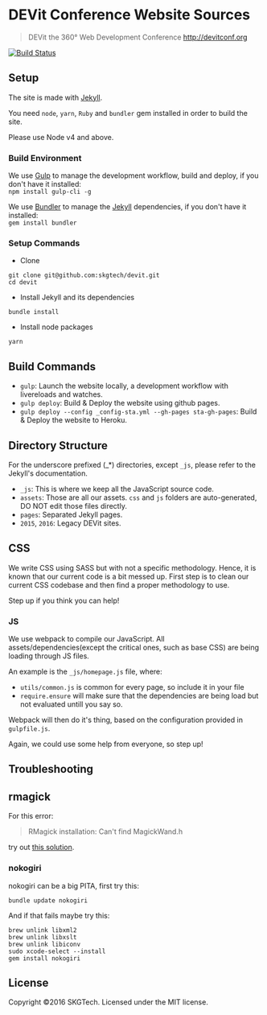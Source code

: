 # DEVit Conference Website Sources

> DEVit the 360° Web Development Conference
> http://devitconf.org

[![Build Status](https://secure.travis-ci.org/skgtech/devit.png?branch=master)](http://travis-ci.org/skgtech/devit)

## Setup

The site is made with [Jekyll](http://jekyllrb.com/).

You need `node`, `yarn`, `Ruby` and `bundler` gem installed in order to build the site.

Please use Node v4 and above.

### Build Environment

We use [Gulp](http://gulpjs.com) to manage the development workflow, build and deploy, if you don't have it installed:<br/> `npm install gulp-cli -g`

We use [Bundler](http://bundler.io/) to manage the [Jekyll](http://jekyllrb.com/) dependencies, if you don't have it installed:<br/> `gem install bundler`

### Setup Commands

* Clone
```
git clone git@github.com:skgtech/devit.git
cd devit
```
* Install Jekyll and its dependencies
```
bundle install
```
* Install node packages
```
yarn
```

## Build Commands

* `gulp`: Launch the website locally, a development workflow with livereloads and watches.
* `gulp deploy`: Build & Deploy the website using github pages.
* `gulp deploy --config _config-sta.yml --gh-pages sta-gh-pages`: Build & Deploy the website to Heroku.

## Directory Structure

For the underscore prefixed (_*) directories, except `_js`, please refer to the Jekyll's documentation.

* `_js`: This is where we keep all the JavaScript source code.
* `assets`: Those are all our assets. `css` and `js` folders are auto-generated, DO NOT edit those files directly.
* `pages`: Separated Jekyll pages.
* `2015`, `2016`: Legacy DEVit sites.

## CSS

We write CSS using SASS but with not a specific methodology. Hence, it is known that our current code is a bit messed up.
First step is to clean our current CSS codebase and then find a proper methodology to use.

Step up if you think you can help!

### JS

We use webpack to compile our JavaScript. All assets/dependencies(except the critical ones, such as base CSS)
are being loading through JS files.

An example is the `_js/homepage.js` file, where:

* `utils/common.js` is common for every page, so include it in your file
* `require.ensure` will make sure that the dependencies are being load but not evaluated untill you say so.

Webpack will then do it's thing, based on the configuration provided in `gulpfile.js`.

Again, we could use some help from everyone, so step up!

## Troubleshooting

## rmagick

For this error:
> RMagick installation: Can't find MagickWand.h

try out [this solution](https://stackoverflow.com/a/43035892/1955940).

### nokogiri

nokogiri can be a big PITA, first try this:

```shell
bundle update nokogiri
```

And if that fails maybe try this:

```shell
brew unlink libxml2
brew unlink libxslt
brew unlink libiconv
sudo xcode-select --install
gem install nokogiri
```

## License

Copyright ©2016 SKGTech. Licensed under the MIT license.
